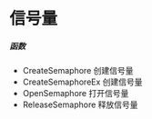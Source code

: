 # 信号量

##### 函数

- CreateSemaphore 创建信号量
- CreateSemaphoreEx 创建信号量
- OpenSemaphore 打开信号量
- ReleaseSemaphore 释放信号量
